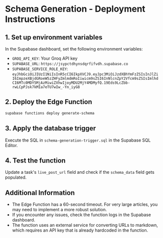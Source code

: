 # Schema Generation - Deployment Instructions

## 1. Set up environment variables

In the Supabase dashboard, set the following environment variables:

- `GROQ_API_KEY`: Your Groq API key
- `SUPABASE_URL`: `https://jsypctdhynsdqrfifvdh.supabase.co`
- `SUPABASE_SERVICE_ROLE_KEY`: `eyJhbGciOiJIUzI1NiIsInR5cCI6IkpXVCJ9.eyJpc3MiOiJzdXBhYmFzZSIsInJlZiI6ImpzeXBjdGRoeW5zZHFyZmlmdmRoIiwicm9sZSI6InNlcnZpY2Vfcm9sZSIsImlhdCI6MTc0MDY5MjAzMiwiZXhwIjoyMDU2MjY4MDMyfQ.19Eds9LcZbb-rwLCpPJsk7kMIa7eTU7wIw_-Yn_iyG8`

## 2. Deploy the Edge Function

```bash
supabase functions deploy generate-schema
```

## 3. Apply the database trigger

Execute the SQL in `schema-generation-trigger.sql` in the Supabase SQL Editor.

## 4. Test the function

Update a task's `live_post_url` field and check if the `schema_data` field gets populated.

## Additional Information

- The Edge Function has a 60-second timeout. For very large articles, you may need to implement a more robust solution.
- If you encounter any issues, check the function logs in the Supabase dashboard.
- The function uses an external service for converting URLs to markdown, which requires an API key that is already hardcoded in the function.